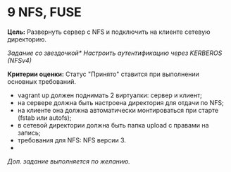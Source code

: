 # 9 NFS, FUSE 

**Цель:**
Развернуть сервер с NFS и подключить на клиенте сетевую директорию.

_Задание со звездочкой*
Настроить аутентификацию через KERBEROS (NFSv4)_

**Критерии оценки:**
Статус "Принято" ставится при выполнении основных требований.

- vagrant up должен поднимать 2 виртуалки: сервер и клиент;
- на сервере должна быть настроена директория для отдачи по NFS;
- на клиенте она должна автоматически монтироваться при старте (fstab или autofs);
- в сетевой директории должна быть папка upload с правами на запись;
- требования для NFS: NFS версии 3.
- 
_Доп. задание выполняется по желанию._
